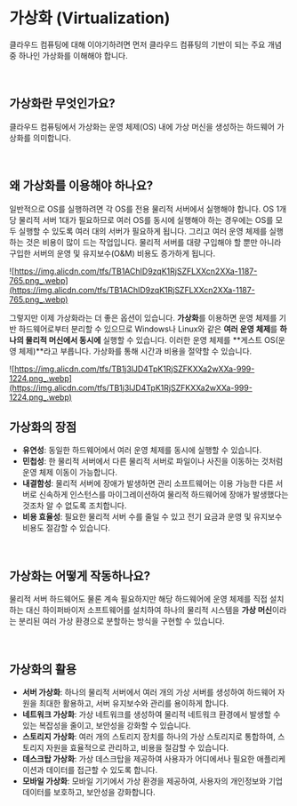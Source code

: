 # 가상화 **(Virtualization)**

클라우드 컴퓨팅에 대해 이야기하려면 먼저 클라우드 컴퓨팅의 기반이 되는 주요 개념 중 하나인 가상화를 이해해야 합니다.

<br>

## **가상화란 무엇인가요?**

클라우드 컴퓨팅에서 가상화는 운영 체제(OS) 내에 가상 머신을 생성하는 하드웨어 가상화를 의미합니다.

<br>

## **왜 가상화를 이용해야 하나요?**

일반적으로 OS를 실행하려면 각 OS를 전용 물리적 서버에서 실행해야 합니다. OS 1개당 물리적 서버 1대가 필요하므로 여러 OS를 동시에 실행해야 하는 경우에는 OS를 모두 실행할 수 있도록 여러 대의 서버가 필요하게 됩니다. 그리고 여러 운영 체제를 실행하는 것은 비용이 많이 드는 작업입니다. 물리적 서버를 대량 구입해야 할 뿐만 아니라 구입한 서버의 운영 및 유지보수(O&M) 비용도 증가하게 됩니다.

![https://img.alicdn.com/tfs/TB1AChID9zqK1RjSZFLXXcn2XXa-1187-765.png_.webp](https://img.alicdn.com/tfs/TB1AChID9zqK1RjSZFLXXcn2XXa-1187-765.png_.webp)

그렇지만 이제 가상화라는 더 좋은 옵션이 있습니다. **가상화**를 이용하면 운영 체제를 기반 하드웨어로부터 분리할 수 있으므로 Windows나 Linux와 같은 **여러 운영 체제**를 **하나의 물리적 머신에서 동시에** 실행할 수 있습니다. 이러한 운영 체제를 **게스트 OS(운영 체제)**라고 부릅니다. 가상화를 통해 시간과 비용을 절약할 수 있습니다.

![https://img.alicdn.com/tfs/TB1j3lJD4TpK1RjSZFKXXa2wXXa-999-1224.png_.webp](https://img.alicdn.com/tfs/TB1j3lJD4TpK1RjSZFKXXa2wXXa-999-1224.png_.webp)

## **가상화의 장점**

- **유연성**: 동일한 하드웨어에서 여러 운영 체제를 동시에 실행할 수 있습니다.
- **민첩성**: 한 물리적 서버에서 다른 물리적 서버로 파일이나 사진을 이동하는 것처럼 운영 체제 이동이 가능합니다.
- **내결함성**: 물리적 서버에 장애가 발생하면 관리 소프트웨어는 이용 가능한 다른 서버로 신속하게 인스턴스를 마이그레이션하여 물리적 하드웨어에 장애가 발생했다는 것조차 알 수 없도록 조치합니다.
- **비용 효율성**: 필요한 물리적 서버 수를 줄일 수 있고 전기 요금과 운영 및 유지보수 비용도 절감할 수 있습니다.

<br>

## **가상화는 어떻게 작동하나요?**

물리적 서버 하드웨어도 물론 계속 필요하지만 해당 하드웨어에 운영 체제를 직접 설치하는 대신 하이퍼바이저 소프트웨어를 설치하여 하나의 물리적 시스템을 **가상 머신**이라는 분리된 여러 가상 환경으로 분할하는 방식을 구현할 수 있습니다.

<br>

## 가상화의 활용

- **서버 가상화**: 하나의 물리적 서버에서 여러 개의 가상 서버를 생성하여 하드웨어 자원을 최대한 활용하고, 서버 유지보수와 관리를 용이하게 합니다.
- **네트워크 가상화**: 가상 네트워크를 생성하여 물리적 네트워크 환경에서 발생할 수 있는 복잡성을 줄이고, 보안성을 강화할 수 있습니다.
- **스토리지 가상화**: 여러 개의 스토리지 장치를 하나의 가상 스토리지로 통합하여, 스토리지 자원을 효율적으로 관리하고, 비용을 절감할 수 있습니다.
- **데스크탑 가상화**: 가상 데스크탑을 제공하여 사용자가 어디에서나 필요한 애플리케이션과 데이터를 접근할 수 있도록 합니다.
- **모바일 가상화**: 모바일 기기에서 가상 환경을 제공하여, 사용자의 개인정보와 기업 데이터를 보호하고, 보안성을 강화합니다.